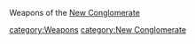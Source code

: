 Weapons of the [New Conglomerate](New_Conglomerate "wikilink")

[category:Weapons](category:Weapons "wikilink") [category:New
Conglomerate](category:New_Conglomerate "wikilink")